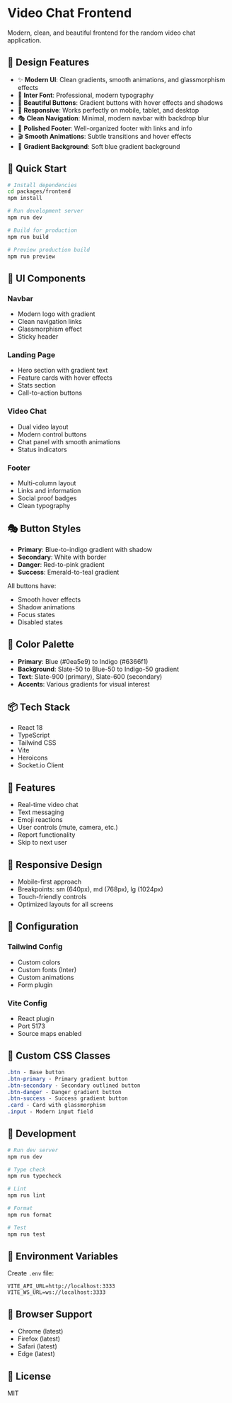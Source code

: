 # Video Chat Frontend

Modern, clean, and beautiful frontend for the random video chat application.

## 🎨 Design Features

- ✨ **Modern UI**: Clean gradients, smooth animations, and glassmorphism effects
- 🎯 **Inter Font**: Professional, modern typography
- 🌈 **Beautiful Buttons**: Gradient buttons with hover effects and shadows
- 📱 **Responsive**: Works perfectly on mobile, tablet, and desktop
- 🎭 **Clean Navigation**: Minimal, modern navbar with backdrop blur
- 🦶 **Polished Footer**: Well-organized footer with links and info
- 🎬 **Smooth Animations**: Subtle transitions and hover effects
- 🌊 **Gradient Background**: Soft blue gradient background

## 🚀 Quick Start

```bash
# Install dependencies
cd packages/frontend
npm install

# Run development server
npm run dev

# Build for production
npm run build

# Preview production build
npm run preview
```

## 🎨 UI Components

### Navbar
- Modern logo with gradient
- Clean navigation links
- Glassmorphism effect
- Sticky header

### Landing Page
- Hero section with gradient text
- Feature cards with hover effects
- Stats section
- Call-to-action buttons

### Video Chat
- Dual video layout
- Modern control buttons
- Chat panel with smooth animations
- Status indicators

### Footer
- Multi-column layout
- Links and information
- Social proof badges
- Clean typography

## 🎭 Button Styles

- **Primary**: Blue-to-indigo gradient with shadow
- **Secondary**: White with border
- **Danger**: Red-to-pink gradient
- **Success**: Emerald-to-teal gradient

All buttons have:
- Smooth hover effects
- Shadow animations
- Focus states
- Disabled states

## 🌈 Color Palette

- **Primary**: Blue (#0ea5e9) to Indigo (#6366f1)
- **Background**: Slate-50 to Blue-50 to Indigo-50 gradient
- **Text**: Slate-900 (primary), Slate-600 (secondary)
- **Accents**: Various gradients for visual interest

## 📦 Tech Stack

- React 18
- TypeScript
- Tailwind CSS
- Vite
- Heroicons
- Socket.io Client

## 🎯 Features

- Real-time video chat
- Text messaging
- Emoji reactions
- User controls (mute, camera, etc.)
- Report functionality
- Skip to next user

## 📱 Responsive Design

- Mobile-first approach
- Breakpoints: sm (640px), md (768px), lg (1024px)
- Touch-friendly controls
- Optimized layouts for all screens

## 🔧 Configuration

### Tailwind Config
- Custom colors
- Custom fonts (Inter)
- Custom animations
- Form plugin

### Vite Config
- React plugin
- Port 5173
- Source maps enabled

## 🎨 Custom CSS Classes

```css
.btn - Base button
.btn-primary - Primary gradient button
.btn-secondary - Secondary outlined button
.btn-danger - Danger gradient button
.btn-success - Success gradient button
.card - Card with glassmorphism
.input - Modern input field
```

## 🚀 Development

```bash
# Run dev server
npm run dev

# Type check
npm run typecheck

# Lint
npm run lint

# Format
npm run format

# Test
npm run test
```

## 📝 Environment Variables

Create `.env` file:

```env
VITE_API_URL=http://localhost:3333
VITE_WS_URL=ws://localhost:3333
```

## 🎯 Browser Support

- Chrome (latest)
- Firefox (latest)
- Safari (latest)
- Edge (latest)

## 📄 License

MIT
